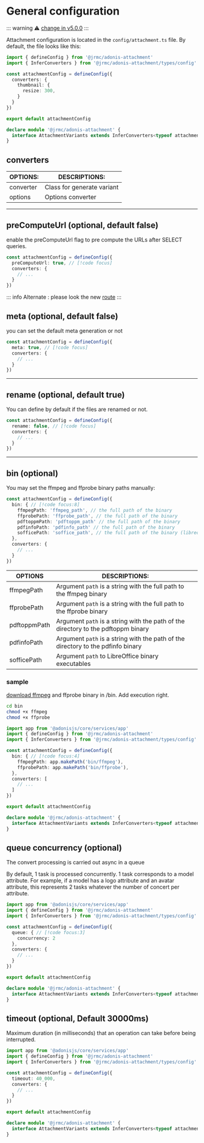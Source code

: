 # General configuration 


::: warning
⚠️ [change in v5.0.0](/changelog#_5-0-0)
:::


Attachment configuration is located in the `config/attachment.ts` file. By default, the file looks like this:

```typescript
import { defineConfig } from '@jrmc/adonis-attachment'
import { InferConverters } from '@jrmc/adonis-attachment/types/config'

const attachmentConfig = defineConfig({
  converters: {
    thumbnail: {
      resize: 300,
    }
  }
})

export default attachmentConfig

declare module '@jrmc/adonis-attachment' {
  interface AttachmentVariants extends InferConverters<typeof attachmentConfig> {}
}
```

## converters

|OPTIONS:  | DESCRIPTIONS:            |
| -------- | ------------------------ |
|converter |Class for generate variant|
|options   |Options converter         |

---

## preComputeUrl (optional, default false)

enable the preComputeUrl flag to pre compute the URLs after SELECT queries.


```typescript
const attachmentConfig = defineConfig({
  preComputeUrl: true, // [!code focus]
  converters: {
    // ...
  }
})
```

::: info
Alternate : please look the new [route](/guide/basic_usage/route-setup.html)
:::


## meta (optional, default false)

you can set the default meta generation or not

```typescript
const attachmentConfig = defineConfig({
  meta: true, // [!code focus]
  converters: {
    // ...
  }
})
```

---

## rename (optional, default true)

You can define by default if the files are renamed or not.

```typescript
const attachmentConfig = defineConfig({
  rename: false, // [!code focus]
  converters: {
    // ...
  }
})
```

---

## bin (optional)

You may set the ffmpeg and ffprobe binary paths manually:

```typescript
const attachmentConfig = defineConfig({
  bin: { // [!code focus:8]
    ffmpegPath: 'ffmpeg_path', // the full path of the binary
    ffprobePath: 'ffprobe_path', // the full path of the binary
    pdftoppmPath: 'pdftoppm_path' // the full path of the binary
    pdfinfoPath: 'pdfinfo_path' // the full path of the binary
    sofficePath: 'soffice_path', // the full path of the binary (libreoffice/openoffice)
  },
  converters: {
    // ...
  }
})
```


|OPTIONS            |DESCRIPTIONS:                                                                       |
| ----------------- | ---------------------------------------------------------------------------------- |
|ffmpegPath         |Argument `path` is a string with the full path to the ffmpeg binary                 |
|ffprobePath        |Argument `path` is a string with the full path to the ffprobe binary                |
|pdftoppmPath       |Argument `path` is a string with the path of the directory to the pdftoppm binary   |
|pdfinfoPath        |Argument `path` is a string with the path of the directory to the pdfinfo binary    |
|sofficePath        |Argument `path` to LibreOffice binary executables                                   |


### sample

[download ffmpeg](https://ffbinaries.com/downloads) and ffprobe binary in /bin. Add execution right.

```sh
cd bin
chmod +x ffmpeg
chmod +x ffprobe
```

```typescript
import app from '@adonisjs/core/services/app'
import { defineConfig } from '@jrmc/adonis-attachment'
import { InferConverters } from '@jrmc/adonis-attachment/types/config'

const attachmentConfig = defineConfig({
  bin: { // [!code focus:4]
    ffmpegPath: app.makePath('bin/ffmpeg'),
    ffprobePath: app.makePath('bin/ffprobe'),
  },
  converters: [
    // ...
  ]
})

export default attachmentConfig

declare module '@jrmc/adonis-attachment' {
  interface AttachmentVariants extends InferConverters<typeof attachmentConfig> {}
}
```

## queue concurrency (optional)

The convert processing is carried out async in a queue

By default, 1 task is processed concurrently. 1 task corresponds to a model attribute. For example, if a model has a logo attribute and an avatar attribute, this represents 2 tasks whatever the number of concert per attribute.

```typescript
import app from '@adonisjs/core/services/app'
import { defineConfig } from '@jrmc/adonis-attachment'
import { InferConverters } from '@jrmc/adonis-attachment/types/config'

const attachmentConfig = defineConfig({
  queue: { // [!code focus:3]
    concurrency: 2
  },
  converters: {
    // ...
  }
})

export default attachmentConfig

declare module '@jrmc/adonis-attachment' {
  interface AttachmentVariants extends InferConverters<typeof attachmentConfig> {}
}
```


## timeout (optional, Default 30000ms)

Maximum duration (in milliseconds) that an operation can take before being interrupted.

```typescript
import app from '@adonisjs/core/services/app'
import { defineConfig } from '@jrmc/adonis-attachment'
import { InferConverters } from '@jrmc/adonis-attachment/types/config'

const attachmentConfig = defineConfig({
  timeout: 40_000,
  converters: {
    // ...
  }
})

export default attachmentConfig

declare module '@jrmc/adonis-attachment' {
  interface AttachmentVariants extends InferConverters<typeof attachmentConfig> {}
}
```